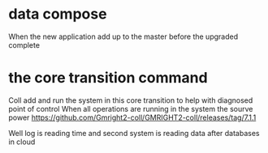# data compose 
When the new application add up to the master before the upgraded complete
# the core transition command 

Coll add and run the system in this core transition to help with diagnosed point of control 
When all operations are running in the system the sourve power https://github.com/Gmright2-coll/GMRIGHT2-coll/releases/tag/7.1.1

Well log is reading time and second system is reading data after databases in cloud
